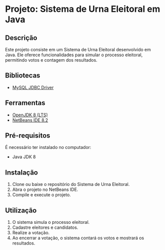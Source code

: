 # Projeto: Sistema de Urna Eleitoral em Java

## Descrição
Este projeto consiste em um Sistema de Urna Eleitoral desenvolvido em Java. Ele oferece funcionalidades para simular o processo eleitoral, permitindo votos e contagem dos resultados.

## Bibliotecas
-  [MySQL JDBC Driver](https://dev.mysql.com/downloads/connector/j/)

## Ferramentas
- [OpenJDK 8 (LTS)](https://adoptopenjdk.net/)
- [NetBeans IDE 8.2](https://netbeans-ide.informer.com/8.2/)

## Pré-requisitos
É necessário ter instalado no computador:
- Java JDK 8

## Instalação
1. Clone ou baixe o repositório do Sistema de Urna Eleitoral.
2. Abra o projeto no NetBeans IDE.
3. Compile e execute o projeto.

## Utilização
1. O sistema simula o processo eleitoral.
2. Cadastre eleitores e candidatos.
3. Realize a votação.
4. Ao encerrar a votação, o sistema contará os votos e mostrará os resultados.
